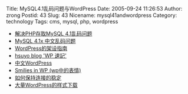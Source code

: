 Title: MySQL4.1乱码问题与WordPress
Date: 2005-09-24 11:26:53
Author: zrong
Postid: 43
Slug: 43
Nicename: mysql41andwordpress
Category: technology
Tags: cms, mysql, php, wordpress

-   [解决PHP存取MySQL
    4.1乱码问题](http://www.douzi.org/weblog/archives/000075.html)
-   [MySQL 4.1x 中文乱码问题](http://yanfeng.org/blog/585/)
-   [WordPress的架设指南](http://www.qiantu.org/index.php?p=167)
-   [hsuyo blog 'WP 速記'](http://blog.hsuyo.info/category/wordpress/)
-   [中文WordPress](http://wordpress.hugmor.com/?cat=5)
-   [Smilies in WP (wp中的表情)](http://yanfeng.org/wp/114/trackback/)
-   [如何保持连接的稳定](http://dark.supercn.net/91/)
-   [大量WordPress的样式下载](http://www.alexking.org/software/wordpress/theme_browser.php)

